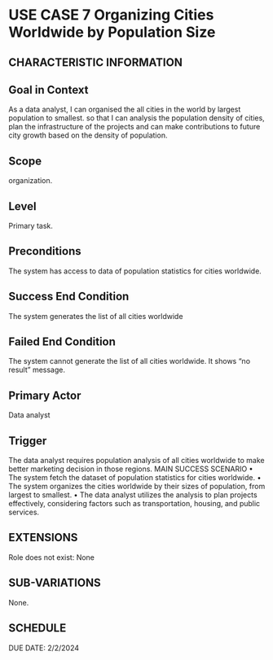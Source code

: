# USE CASE 7 Organizing Cities Worldwide by Population Size
## CHARACTERISTIC INFORMATION
## Goal in Context
As a data analyst, I can organised the all cities in the world by largest population to smallest. so that I can analysis the population density of cities, plan the infrastructure of the projects and can make contributions to future city growth based on the density of population.
## Scope
organization.
## Level
Primary task.
## Preconditions
The system has access to data of population statistics for cities worldwide.
## Success End Condition
The system generates the list of all cities worldwide
## Failed End Condition
The system cannot generate the list of all cities worldwide. It shows “no result” message.
## Primary Actor
Data analyst
## Trigger
The data analyst requires population analysis of all cities worldwide to make better marketing decision in those regions.
MAIN SUCCESS SCENARIO
•	The system fetch the dataset of population statistics for cities worldwide.
•	The system organizes the cities worldwide by their sizes of population, from largest to smallest.
•	The data analyst utilizes the analysis to plan projects effectively, considering factors such as transportation, housing, and public services.
## EXTENSIONS
Role does not exist:
None
## SUB-VARIATIONS
None.
## SCHEDULE
DUE DATE: 2/2/2024
